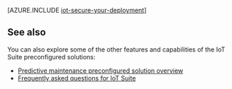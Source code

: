<properties
 pageTitle="Secure your Internet of Things deployment | Microsoft Azure"
 description="This article details how to secure your IoT deployment"
 services=""
 suite="iot-suite"
 documentationCenter=""
 authors="YuriDio"
 manager="timlt"
 editor=""/>

<tags
 ms.service="iot-suite"
 ms.devlang="na"
 ms.topic="article"
 ms.tgt_pltfrm="na"
 ms.workload="na"
 ms.date="10/17/2016"
 ms.author="yurid"/>

[AZURE.INCLUDE [iot-secure-your-deployment](../../includes/iot-secure-your-deployment.md)]

## See also

You can also explore some of the other features and capabilities of the IoT Suite preconfigured solutions:

- [Predictive maintenance preconfigured solution overview][lnk-predictive-overview]
- [Frequently asked questions for IoT Suite][lnk-faq]

[lnk-predictive-overview]: iot-suite-predictive-overview.md
[lnk-faq]: iot-suite-faq.md